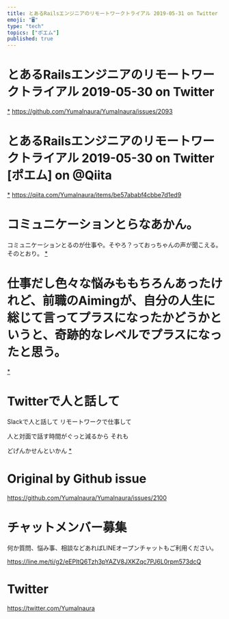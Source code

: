 ```yaml
---
title: とあるRailsエンジニアのリモートワークトライアル 2019-05-31 on Twitter
emoji: "🖥"
type: "tech"
topics: ["ポエム"]
published: true
---
```


# とあるRailsエンジニアのリモートワークトライアル 2019-05-30 on Twitter
 [*](https://twitter.com/YumaInaura/status/1134118293055377410")
<https://github.com/YumaInaura/YumaInaura/issues/2093>
# とあるRailsエンジニアのリモートワークトライアル 2019-05-30 on Twitter [ポエム] on @Qiita
 [*](https://twitter.com/YumaInaura/status/1134131802459688961")
<https://qiita.com/YumaInaura/items/be57ababf4cbbe7d1ed9>
# コミュニケーションとらなあかん。
コミュニケーションとるのが仕事や。そやろ？っておっちゃんの声が聞こえる。そのとおり。
 [*](https://twitter.com/YumaInaura/status/1134217762786516992")

# 仕事だし色々な悩みももちろんあったけれど、前職のAimingが、自分の人生に総じて言ってプラスになったかどうかというと、奇跡的なレベルでプラスになったと思う。

 [*](https://twitter.com/YumaInaura/status/1134262418211688448")

# Twitterで人と話して
Slackで人と話して
リモートワークで仕事して

人と対面で話す時間がぐっと減るから
それも

どげんかせんといかん
 [*](https://twitter.com/YumaInaura/status/1134410933315391489")




# Original by Github issue

https://github.com/YumaInaura/YumaInaura/issues/2100








<!-- Update From Qiita API -->

# チャットメンバー募集


何か質問、悩み事、相談などあればLINEオープンチャットもご利用ください。

https://line.me/ti/g2/eEPltQ6Tzh3pYAZV8JXKZqc7PJ6L0rpm573dcQ





# Twitter


https://twitter.com/YumaInaura


<!-- Update From Qiita API -->


